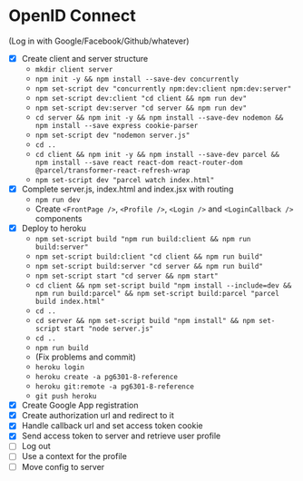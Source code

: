 # OpenID Connect

(Log in with Google/Facebook/Github/whatever)


* [x] Create client and server structure
  * `mkdir client server`
  * `npm init -y && npm install --save-dev concurrently`
  * `npm set-script dev "concurrently npm:dev:client npm:dev:server"`
  * `npm set-script dev:client "cd client && npm run dev"`
  * `npm set-script dev:server "cd server && npm run dev"`
  * `cd server && npm init -y && npm install --save-dev nodemon && npm install --save express cookie-parser`
  *  `npm set-script dev "nodemon server.js"`
  * `cd ..`
  * `cd client && npm init -y && npm install --save-dev parcel && npm install --save react react-dom react-router-dom @parcel/transformer-react-refresh-wrap`
  * `npm set-script dev "parcel watch index.html"`
* [x] Complete server.js, index.html and index.jsx with routing
  * `npm run dev`
  * Create `<FrontPage />`, `<Profile />`, `<Login />` and `<LoginCallback />` components
* [x] Deploy to heroku
  * `npm set-script build "npm run build:client && npm run build:server"`
  * `npm set-script build:client "cd client && npm run build"`
  * `npm set-script build:server "cd server && npm run build"`
  * `npm set-script start "cd server && npm start"`
  * `cd client && npm set-script build "npm install --include=dev && npm run build:parcel" && npm set-script build:parcel "parcel build index.html"`
  * `cd ..`
  * `cd server && npm set-script build "npm install" && npm set-script start "node server.js"`
  * `cd ..`
  * `npm run build`
  * (Fix problems and commit)
  * `heroku login`
  * `heroku create -a pg6301-8-reference`
  * `heroku git:remote -a pg6301-8-reference`
  * `git push heroku`
* [x] Create Google App registration
* [x] Create authorization url and redirect to it
* [x] Handle callback url and set access token cookie
* [x] Send access token to server and retrieve user profile
* [ ] Log out
* [ ] Use a context for the profile
* [ ] Move config to server
